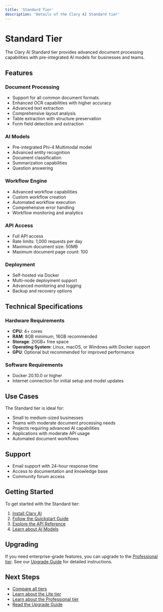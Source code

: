 ```yaml
---
title: 'Standard Tier'
description: 'Details of the Clary AI Standard tier'
---
```


# Standard Tier

The Clary AI Standard tier provides advanced document processing capabilities with pre-integrated AI models for businesses and teams.

## Features

### Document Processing

- Support for all common document formats
- Enhanced OCR capabilities with higher accuracy
- Advanced text extraction
- Comprehensive layout analysis
- Table extraction with structure preservation
- Form field detection and extraction

### AI Models

- Pre-integrated Phi-4 Multimodal model
- Advanced entity recognition
- Document classification
- Summarization capabilities
- Question answering

### Workflow Engine

- Advanced workflow capabilities
- Custom workflow creation
- Automated workflow execution
- Comprehensive error handling
- Workflow monitoring and analytics

### API Access

- Full API access
- Rate limits: 1,000 requests per day
- Maximum document size: 50MB
- Maximum document page count: 100

### Deployment

- Self-hosted via Docker
- Multi-node deployment support
- Advanced monitoring and logging
- Backup and recovery options

## Technical Specifications

### Hardware Requirements

- **CPU**: 4+ cores
- **RAM**: 8GB minimum, 16GB recommended
- **Storage**: 20GB+ free space
- **Operating System**: Linux, macOS, or Windows with Docker support
- **GPU**: Optional but recommended for improved performance

### Software Requirements

- Docker 20.10.0 or higher
- Internet connection for initial setup and model updates

## Use Cases

The Standard tier is ideal for:

- Small to medium-sized businesses
- Teams with moderate document processing needs
- Projects requiring advanced AI capabilities
- Applications with moderate API usage
- Automated document workflows

## Support

- Email support with 24-hour response time
- Access to documentation and knowledge base
- Community forum access

## Getting Started

To get started with the Standard tier:

1. [Install Clary AI](/installation)
2. [Follow the Quickstart Guide](/quickstart)
3. [Explore the API Reference](/api-reference/overview)
4. [Learn about AI Models](/concepts/ai-models/index)

## Upgrading

If you need enterprise-grade features, you can upgrade to the [Professional tier](/tiers/professional). See our [Upgrade Guide](/tiers/upgrade-guide) for detailed instructions.

## Next Steps

- [Compare all tiers](/tiers/overview)
- [Learn about the Lite tier](/tiers/lite)
- [Learn about the Professional tier](/tiers/professional)
- [Read the Upgrade Guide](/tiers/upgrade-guide)
